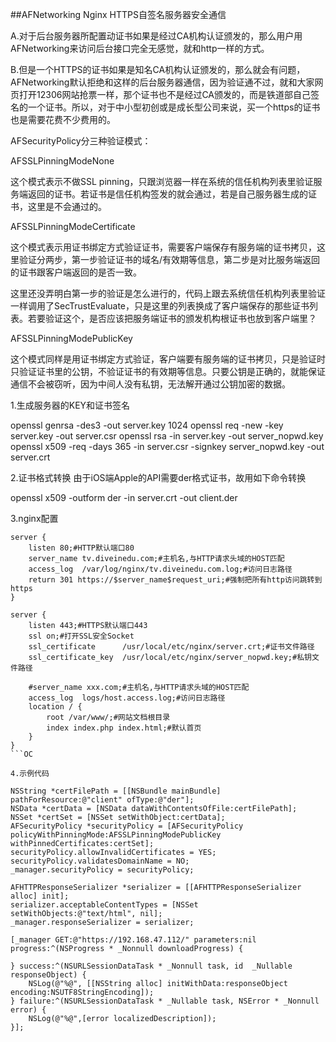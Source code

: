 ##AFNetworking Nginx HTTPS自签名服务器安全通信


A.对于后台服务器所配置动证书如果是经过CA机构认证颁发的，那么用户用AFNetworking来访问后台接口完全无感觉，就和http一样的方式。

B.但是一个HTTPS的证书如果是知名CA机构认证颁发的，那么就会有问题，AFNetworking默认拒绝和这样的后台服务器通信，因为验证通不过，就和大家网页打开12306网站抢票一样，那个证书也不是经过CA颁发的，而是铁道部自己签名的一个证书。所以，对于中小型初创或是成长型公司来说，买一个https的证书也是需要花费不少费用的。



AFSecurityPolicy分三种验证模式：

AFSSLPinningModeNone

这个模式表示不做SSL pinning，只跟浏览器一样在系统的信任机构列表里验证服务端返回的证书。若证书是信任机构签发的就会通过，若是自己服务器生成的证书，这里是不会通过的。

AFSSLPinningModeCertificate

这个模式表示用证书绑定方式验证证书，需要客户端保存有服务端的证书拷贝，这里验证分两步，第一步验证证书的域名/有效期等信息，第二步是对比服务端返回的证书跟客户端返回的是否一致。

这里还没弄明白第一步的验证是怎么进行的，代码上跟去系统信任机构列表里验证一样调用了SecTrustEvaluate，只是这里的列表换成了客户端保存的那些证书列表。若要验证这个，是否应该把服务端证书的颁发机构根证书也放到客户端里？

AFSSLPinningModePublicKey

这个模式同样是用证书绑定方式验证，客户端要有服务端的证书拷贝，只是验证时只验证证书里的公钥，不验证证书的有效期等信息。只要公钥是正确的，就能保证通信不会被窃听，因为中间人没有私钥，无法解开通过公钥加密的数据。


1.生成服务器的KEY和证书签名

openssl genrsa -des3 -out server.key 1024
openssl req -new -key server.key -out server.csr
openssl rsa -in server.key -out server_nopwd.key
openssl x509 -req -days 365 -in server.csr -signkey server_nopwd.key -out server.crt

2.证书格式转换 由于iOS端Apple的API需要der格式证书，故用如下命令转换

openssl x509 -outform der -in server.crt -out client.der

3.nginx配置
```OC
server {
    listen 80;#HTTP默认端口80
    server_name tv.diveinedu.com;#主机名,与HTTP请求头域的HOST匹配
    access_log  /var/log/nginx/tv.diveinedu.com.log;#访问日志路径
    return 301 https://$server_name$request_uri;#强制把所有http访问跳转到https
}

server {
    listen 443;#HTTPS默认端口443
    ssl on;#打开SSL安全Socket
    ssl_certificate      /usr/local/etc/nginx/server.crt;#证书文件路径
    ssl_certificate_key  /usr/local/etc/nginx/server_nopwd.key;#私钥文件路径

    #server_name xxx.com;#主机名,与HTTP请求头域的HOST匹配
    access_log  logs/host.access.log;#访问日志路径
    location / {
        root /var/www/;#网站文档根目录
        index index.php index.html;#默认首页
    }
}
```OC

4.示例代码

NSString *certFilePath = [[NSBundle mainBundle] pathForResource:@"client" ofType:@"der"];
NSData *certData = [NSData dataWithContentsOfFile:certFilePath];
NSSet *certSet = [NSSet setWithObject:certData];
AFSecurityPolicy *securityPolicy = [AFSecurityPolicy policyWithPinningMode:AFSSLPinningModePublicKey withPinnedCertificates:certSet];
securityPolicy.allowInvalidCertificates = YES;
securityPolicy.validatesDomainName = NO;
_manager.securityPolicy = securityPolicy;

AFHTTPResponseSerializer *serializer = [[AFHTTPResponseSerializer alloc] init];
serializer.acceptableContentTypes = [NSSet setWithObjects:@"text/html", nil];
_manager.responseSerializer = serializer;

[_manager GET:@"https://192.168.47.112/" parameters:nil progress:^(NSProgress * _Nonnull downloadProgress) {
    
} success:^(NSURLSessionDataTask * _Nonnull task, id  _Nullable responseObject) {
    NSLog(@"%@", [[NSString alloc] initWithData:responseObject encoding:NSUTF8StringEncoding]);
} failure:^(NSURLSessionDataTask * _Nullable task, NSError * _Nonnull error) {
    NSLog(@"%@",[error localizedDescription]);
}];

